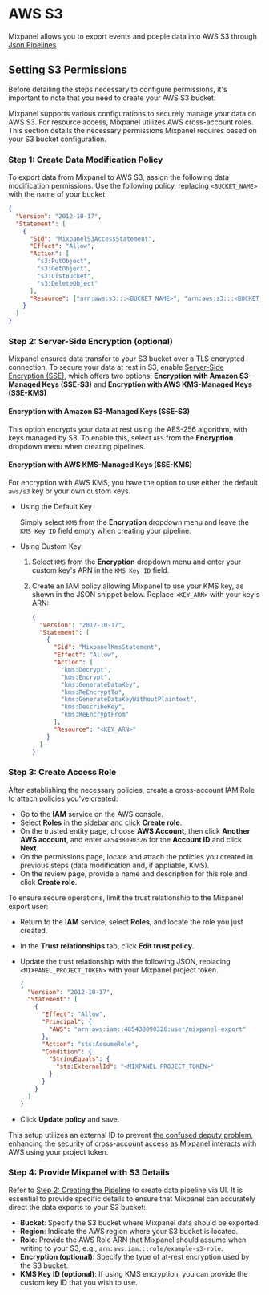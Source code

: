 # AWS S3

Mixpanel allows you to export events and poeple data into AWS S3 through [Json Pipelines](/docs/data-pipelines)

## Setting S3 Permissions

Before detailing the steps necessary to configure permissions, it's important to note that you need to create your AWS S3 bucket.

Mixpanel supports various configurations to securely manage your data on AWS S3. For resource access, Mixpanel utilizes AWS cross-account roles. This section details the necessary permissions Mixpanel requires based on your S3 bucket configuration.

### Step 1: Create Data Modification Policy

To export data from Mixpanel to AWS S3, assign the following data modification permissions. Use the following policy, replacing `<BUCKET_NAME>` with the name of your bucket:

```json
{
  "Version": "2012-10-17",
  "Statement": [
    {
      "Sid": "MixpanelS3AccessStatement",
      "Effect": "Allow",
      "Action": [
        "s3:PutObject",
        "s3:GetObject",
        "s3:ListBucket",
        "s3:DeleteObject"
      ],
      "Resource": ["arn:aws:s3:::<BUCKET_NAME>", "arn:aws:s3:::<BUCKET_NAME>/*"]
    }
  ]
}
```

### Step 2: Server-Side Encryption (optional)

Mixpanel ensures data transfer to your S3 bucket over a TLS encrypted connection. To secure your data at rest in S3, enable [Server-Side Encryption (SSE)](https://docs.aws.amazon.com/AmazonS3/latest/dev/serv-side-encryption.html), which offers two options: **Encryption with Amazon S3-Managed Keys (SSE-S3)** and **Encryption with AWS KMS-Managed Keys (SSE-KMS)**

#### Encryption with Amazon S3-Managed Keys (SSE-S3)

This option encrypts your data at rest using the AES-256 algorithm, with keys managed by S3. To enable this, select `AES` from the **Encryption** dropdown menu when creating pipelines.

#### Encryption with AWS KMS-Managed Keys (SSE-KMS)

For encryption with AWS KMS, you have the option to use either the default `aws/s3` key or your own custom keys.

- Using the Default Key

  Simply select `KMS` from the **Encryption** dropdown menu and leave the `KMS Key ID` field empty when creating your pipeline.

- Using Custom Key

  1. Select `KMS` from the **Encryption** dropdown menu and enter your custom key's ARN in the `KMS Key ID` field.

  2. Create an IAM policy allowing Mixpanel to use your KMS key, as shown in the JSON snippet below. Replace `<KEY_ARN>` with your key's ARN:

     ```json
     {
       "Version": "2012-10-17",
       "Statement": [
         {
           "Sid": "MixpanelKmsStatement",
           "Effect": "Allow",
           "Action": [
             "kms:Decrypt",
             "kms:Encrypt",
             "kms:GenerateDataKey",
             "kms:ReEncryptTo",
             "kms:GenerateDataKeyWithoutPlaintext",
             "kms:DescribeKey",
             "kms:ReEncryptFrom"
           ],
           "Resource": "<KEY_ARN>"
         }
       ]
     }
     ```

### Step 3: Create Access Role

After establishing the necessary policies, create a cross-account IAM Role to attach policies you've created:

- Go to the **IAM** service on the AWS console.
- Select **Roles** in the sidebar and click **Create role**.
- On the trusted entity page, choose **AWS Account**, then click **Another AWS account**, and enter `485438090326` for the **Account ID** and click **Next**.
- On the permissions page, locate and attach the policies you created in previous steps (data modification and, if appliable, KMS).
- On the review page, provide a name and description for this role and click **Create role**.

To ensure secure operations, limit the trust relationship to the Mixpanel export user:

- Return to the **IAM** service, select **Roles**, and locate the role you just created.
- In the **Trust relationships** tab, click **Edit trust policy**.
- Update the trust relationship with the following JSON, replacing `<MIXPANEL_PROJECT_TOKEN>` with your Mixpanel project token.

  ```json
  {
    "Version": "2012-10-17",
    "Statement": [
      {
        "Effect": "Allow",
        "Principal": {
          "AWS": "arn:aws:iam::485438090326:user/mixpanel-export"
        },
        "Action": "sts:AssumeRole",
        "Condition": {
          "StringEquals": {
            "sts:ExternalId": "<MIXPANEL_PROJECT_TOKEN>"
          }
        }
      }
    ]
  }
  ```

- Click **Update policy** and save.

This setup utilizes an external ID to prevent [the confused deputy problem](https://docs.aws.amazon.com/IAM/latest/UserGuide/confused-deputy.html), enhancing the security of cross-account access as Mixpanel interacts with AWS using your project token.

### Step 4: Provide Mixpanel with S3 Details

Refer to [Step 2: Creating the Pipeline](/docs/data-pipelines/#step-2-creating-the-pipeline)
to create data pipeline via UI. It is essential to provide specific details to ensure that Mixpanel can accurately direct the data exports to your S3 bucket:

- **Bucket**: Specify the S3 bucket where Mixpanel data should be exported.
- **Region**: Indicate the AWS region where your S3 bucket is located.
- **Role**: Provide the AWS Role ARN that Mixpanel should assume when writing to your S3, e.g., `arn:aws:iam:::role/example-s3-role`.
- **Encryption (optional)**: Specify the type of at-rest encryption used by the S3 bucket.
- **KMS Key ID (optional)**: If using KMS encryption, you can provide the custom key ID that you wish to use.
